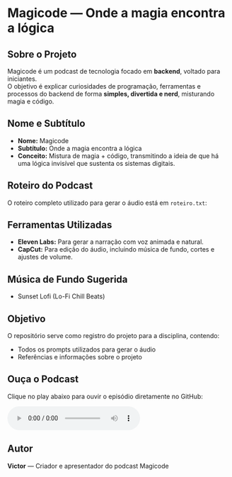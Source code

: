 # Magicode — Onde a magia encontra a lógica

## Sobre o Projeto
Magicode é um podcast de tecnologia focado em **backend**, voltado para iniciantes.  
O objetivo é explicar curiosidades de programação, ferramentas e processos do backend de forma **simples, divertida e nerd**, misturando magia e código.

## Nome e Subtítulo
- **Nome:** Magicode  
- **Subtítulo:** Onde a magia encontra a lógica  
- **Conceito:** Mistura de magia + código, transmitindo a ideia de que há uma lógica invisível que sustenta os sistemas digitais.

## Roteiro do Podcast
O roteiro completo utilizado para gerar o áudio está em `roteiro.txt`:

## Ferramentas Utilizadas
- **Eleven Labs:** Para gerar a narração com voz animada e natural.  
- **CapCut:** Para edição do áudio, incluindo música de fundo, cortes e ajustes de volume.  

## Música de Fundo Sugerida
- Sunset Lofi (Lo-Fi Chill Beats)  
 

## Objetivo
O repositório serve como registro do projeto para a disciplina, contendo:
- Todos os prompts utilizados para gerar o áudio  
- Referências e informações sobre o projeto  

## Ouça o Podcast

Clique no play abaixo para ouvir o episódio diretamente no GitHub:

<audio controls>
  <source src="magicode podcast.mp4" type="audio/mpeg">
  Seu navegador não suporta o elemento de áudio.
</audio>

## Autor
**Victor** — Criador e apresentador do podcast Magicode
